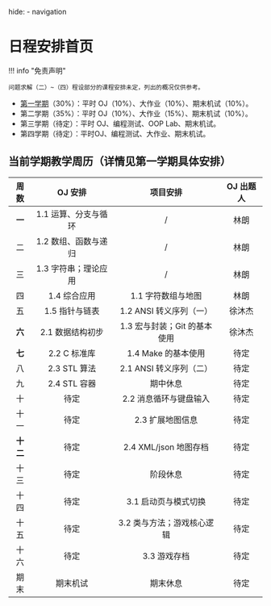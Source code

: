 hide:
    - navigation

# 日程安排首页

!!! info "免责声明"

    问题求解（二）~（四）程设部分的课程安排未定，列出的概况仅供参考。

+ [第一学期](ps1/)（30%）：平时 OJ（10%）、大作业（10%）、期末机试（10%）。
+ 第二学期（35%）：平时 OJ（10%）、大作业（15%）、期末机试（10%）。
+ 第三学期（待定）：平时 OJ、编程测试、OOP Lab、期末机试。
+ 第四学期（待定）：平时OJ、编程测试、大作业、期末机试。

## 当前学期教学周历（详情见第一学期具体安排）

| 周数 |         OJ 安排          |                    项目安排                     | OJ 出题人 |
| :--: | :----------------------: | :---------------------------------------------: | :-------: |
|  **一**  |   1.1 运算、分支与循环   |                     /                      |   林朗    |
|  二  |   1.2 数组、函数与递归   |                     /                      |   林朗    |
|  三  | 1.3 字符串；理论应用 |                     /                      |   林朗    |
|  四  |       1.4 综合应用       |               1.1 字符数组与地图                |   林朗    |
|  五  |      1.5 指针与链表      |               1.2 ANSI 转义序列（一）                |  徐沐杰   |
|  **六**  |     2.1 数据结构初步     | 1.3 宏与封装；Git 的基本使用                                |  徐沐杰   |
|  **七**  |       2.2 C 标准库       | 1.4 Make 的基本使用                            |   待定    |
|  八  |       2.3 STL 算法       |               2.1 ANSI 转义序列（二）                |   待定    |
|  九  |       2.4 STL 容器       |                    期中休息                     |   待定    |
|  十  |           待定           |             2.2 消息循环与键盘输入              |   待定    |
| 十一 |           待定           |                2.3 扩展地图信息                 |   待定    |
| **十二** |           待定           | 2.4 XML/json 地图存档                      |   待定    |
| 十三 |           待定           |                阶段休息                |   待定    |
| 十四 |           待定           |              3.1 启动页与模式切换               |   待定    |
| 十五 |           待定           |             3.2 类与方法；游戏核心逻辑              |   待定    |
| 十六 |           待定           |                  3.3 游戏存档                   |   待定    |
| 期末 |         期末机试         |             期末休息              |   待定    |

